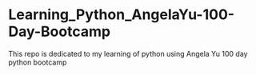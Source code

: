 # Learning_Python_AngelaYu-100-Day-Bootcamp
This repo is dedicated to my learning of python using Angela Yu 100 day python bootcamp
